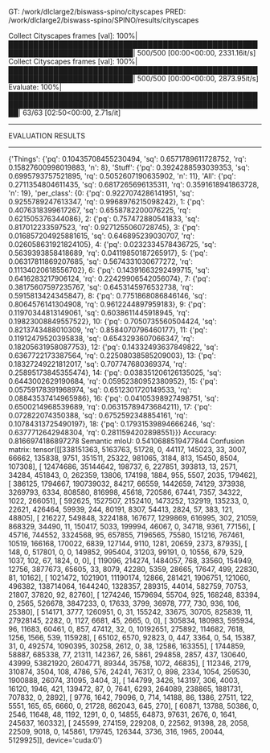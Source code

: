 GT: /work/dlclarge2/biswass-spino/cityscapes
PRED: /work/dlclarge2/biswass-spino/SPINO/results/cityscapes

Collect Cityscapes frames [val]: 100%|███████████████████████████████████████████████████████████████████████████| 500/500 [00:00<00:00, 2331.16it/s]
Collect Cityscapes frames [val]: 100%|███████████████████████████████████████████████████████████████████████████| 500/500 [00:00<00:00, 2873.95it/s]
Evaluate: 100%|██████████████████████████████████████████████████████████████████████████████████████████████████████| 63/63 [02:50<00:00,  2.71s/it]
******
EVALUATION RESULTS
******
{'Things': {'pq': 0.10435708455230494, 'sq': 0.6571789611728752, 'rq': 0.15827600998019883, 'n': 8}, 'Stuff': {'pq': 0.3924288593039353, 'sq': 0.6995793757521895, 'rq': 0.5052607190635902, 'n': 11}, 'All': {'pq': 0.2711354804611435, 'sq': 0.6817265696135311, 'rq': 0.3591618941863728, 'n': 19}, 'per_class': {0: {'pq': 0.9227074286141951, 'sq': 0.9255789247613347, 'rq': 0.9968976215098242}, 1: {'pq': 0.4076318399617267, 'sq': 0.6558782200076225, 'rq': 0.621505376344086}, 2: {'pq': 0.757472880541833, 'sq': 0.817012233597523, 'rq': 0.9271255060728745}, 3: {'pq': 0.016857204925881615, 'sq': 0.646895239030707, 'rq': 0.026058631921824105}, 4: {'pq': 0.0232334578436725, 'sq': 0.5639393858418689, 'rq': 0.04119850187265917}, 5: {'pq': 0.06317811869207685, 'sq': 0.5674331030677272, 'rq': 0.11134020618556702}, 6: {'pq': 0.14391663292499715, 'sq': 0.6416283217906124, 'rq': 0.22429906542056074}, 7: {'pq': 0.38175607597235767, 'sq': 0.6453145976532738, 'rq': 0.5915813424345847}, 8: {'pq': 0.7751868086846146, 'sq': 0.8064576141304908, 'rq': 0.9612244897959183}, 9: {'pq': 0.11970344813149061, 'sq': 0.6038611445918945, 'rq': 0.19823008849557522}, 10: {'pq': 0.7050735560504424, 'sq': 0.8213743488010309, 'rq': 0.8584070796460177}, 11: {'pq': 0.11912479520395838, 'sq': 0.6543293607066347, 'rq': 0.18205631958087753}, 12: {'pq': 0.14332493637849822, 'sq': 0.6367722173387564, 'rq': 0.22508038585209003}, 13: {'pq': 0.18327249221812017, 'sq': 0.707747680369374, 'rq': 0.25895173845355474}, 14: {'pq': 0.038351206126135025, 'sq': 0.6443002629190684, 'rq': 0.05952380952380952}, 15: {'pq': 0.05759178391968974, 'sq': 0.6512301720149533, 'rq': 0.08843537414965986}, 16: {'pq': 0.04105398927498751, 'sq': 0.6500214968539689, 'rq': 0.06315789473684211}, 17: {'pq': 0.072822074350388, 'sq': 0.6752592348854161, 'rq': 0.10784313725490197}, 18: {'pq': 0.17931539894666246, 'sq': 0.6377712642948304, 'rq': 0.2811594202898551}}}
Accuracy: 0.8166974186897278
Semantic mIoU: 0.5410688519477844
Confusion matrix:
tensor([[338151363,   5163763,     51728,         0,     44117,    145023,
                33,      3007,     66662,    135838,      9751,    351511,
             25322,    981065,      3184,       813,     15450,      8504,
            107308],
        [ 12474686,  35144642,    198737,         6,    227851,    393813,
                13,      2571,     34284,    451843,         0,    262359,
             13806,    174198,      1884,       955,      5507,      2035,
            179462],
        [   386125,   1794667, 190739032,     84217,     66559,   1442659,
             74129,    373938,   3269793,      6334,    808580,    816998,
             45618,    720586,     67441,      7357,     34322,      1022,
            266051],
        [   592625,   1527507,   2152410,   1473252,    132919,    135233,
                 0,     22621,    426464,     59939,       244,     80191,
              8307,     54413,      2824,        57,       383,       121,
             48805],
        [   216227,    549848,   3224188,    167677,   1299869,    616995,
               302,     21059,    868329,     34490,        11,    150417,
              5033,    199994,     46067,         0,     34718,      9361,
             77156],
        [    45716,    744552,   3324568,        95,    657855,   7196565,
             75580,    151216,    767461,     10519,    166168,    170022,
              6839,    127144,      9110,      1281,     20659,      2373,
             87935],
        [      148,         0,    517801,         0,         0,    149852,
            995404,     31203,     99191,         0,     10556,       679,
               529,      1037,       102,        67,      1824,         0,
                 0],
        [   119096,    214274,   1484057,       768,     33560,    154949,
             12756,   3877673,     65605,        33,      8079,     42280,
              5359,     28665,     17647,       499,     22830,        81,
             10162],
        [  1021472,   1021901,  11190174,     12866,    281421,   1906751,
            121060,    496382, 138714064,   1644240,   1328357,    289315,
             44014,    582759,     70753,     21807,     37820,        92,
             82760],
        [  1274246,   1579694,     55704,       925,    168248,     83394,
                 0,      2565,    526678,   3847233,         0,     17633,
              3799,     36978,       777,       730,       936,       106,
             25380],
        [   514171,      3777,   1260951,         0,        31,    155242,
             33675,     30705,    825839,        11,  27928145,      2282,
                 0,      1127,      6681,        45,      2665,         0,
                 0],
        [   305834,    180983,    595934,        96,     11683,     60461,
                 0,       857,     47412,        32,         0,  10192651,
            275892,    114682,      7618,      1256,      1566,       539,
            115928],
        [    65102,      6570,     92823,         0,       447,      3364,
                 0,        54,     15387,        31,         0,    492574,
           1090395,     30258,      2612,         0,        38,     12586,
            163355],
        [  1744859,     58887,    685338,        77,     21311,    142367,
                26,      5861,    294858,      2857,       437,    130640,
             43999,  53821920,   2604771,     89344,     35758,      1072,
             46835],
        [   112346,      2179,    310874,      3504,       108,      4786,
               576,     24241,     76317,         0,       898,      2334,
              1054,    259530,   1900888,     26074,     31095,      3404,
                 3],
        [   144799,      3426,    143197,       306,      4003,     16120,
              1946,       421,    139472,        87,         0,      7641,
              6293,    264089,    238865,   1881731,    707832,         0,
              2892],
        [     9776,      1642,     79096,         0,       714,     14188,
                86,      1386,     27511,       122,      5551,       165,
                65,      6660,         0,     21728,    862043,       645,
               270],
        [    60871,     13788,     50386,         0,      2546,     11648,
                48,      1192,      1291,         0,         0,     14855,
             64873,     97631,      2676,         0,      1641,    245637,
            160332],
        [   245599,    274159,    229208,         0,     22562,     91398,
                28,      2058,     22509,      9018,         0,    145861,
            179745,    126344,      3736,       316,      1965,     20044,
           5129925]], device='cuda:0')